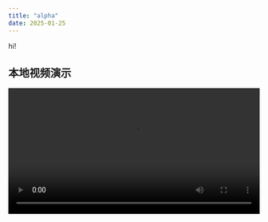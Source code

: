 ```yaml
---
title: "alpha"
date: 2025-01-25
---
```


hi!

## 本地视频演示
<video controls width="100%">
  <source src="/assets/videos/s1.mp4" type="video/mp4">
</video>
